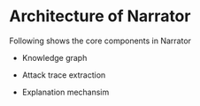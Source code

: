 # Architecture of Narrator

Following shows the core components in Narrator

- Knowledge graph

- Attack trace extraction

- Explanation mechansim
